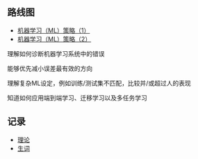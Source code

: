 ## 路线图
 
- [机器学习（ML）策略（1）](dl0301.md)
- [机器学习（ML）策略（2）](dl0302.md)

理解如何诊断机器学习系统中的错误

能够优先减小误差最有效的方向

理解复杂ML设定，例如训练/测试集不匹配，比较并/或超过人的表现

知道如何应用端到端学习、迁移学习以及多任务学习

## 记录
- [理论](mlfll.md) 
- [生词](mlfsc.md)
